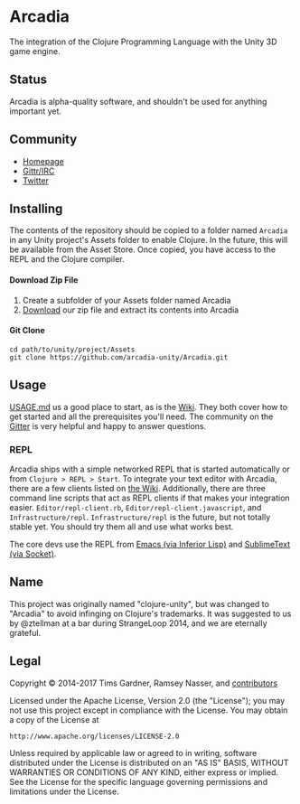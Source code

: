 Arcadia
=======
The integration of the Clojure Programming Language with the Unity 3D game engine.

Status
------
Arcadia is alpha-quality software, and shouldn't be used for anything important yet.

Community
---------
- [Homepage](https://arcadia-unity.github.io/)
- [Gittr/IRC](https://gitter.im/arcadia-unity/Arcadia)
- [Twitter](https://twitter.com/arcadiaunity)

Installing
----------
The contents of the repository should be copied to a folder named `Arcadia` in any Unity project's Assets folder to enable Clojure. In the future, this will be available from the Asset Store. Once copied, you have access to the REPL and the Clojure compiler.

#### Download Zip File

1. Create a subfolder of your Assets folder named Arcadia
2. [Download](https://github.com/arcadia-unity/Arcadia/archive/develop.zip) our zip file and extract its contents into Arcadia

#### Git Clone

```
cd path/to/unity/project/Assets
git clone https://github.com/arcadia-unity/Arcadia.git
```

Usage
-----
[USAGE.md](https://github.com/arcadia-unity/Arcadia/blob/develop/USAGE.md) us a good place to start, as is the [Wiki](https://github.com/arcadia-unity/Arcadia/wiki). They both cover how to get started and all the prerequisites you'll need. The community on the [Gitter](https://gitter.im/arcadia-unity/Arcadia) is very helpful and happy to answer questions. 

### REPL
Arcadia ships with a simple networked REPL that is started automatically or from `Clojure > REPL > Start`. To integrate your text editor with Arcadia, there are a few clients listed on [the Wiki](https://github.com/arcadia-unity/Arcadia/wiki/Resources). Additionally, there are three command line scripts that act as REPL clients if that makes your integration easier. `Editor/repl-client.rb`, `Editor/repl-client.javascript`, and `Infrastructure/repl`. `Infrastructure/repl` is the future, but not totally stable yet. You should try them all and use what works best.

The core devs use the REPL from [Emacs (via Inferior Lisp)](https://github.com/arcadia-unity/arcadia/wiki/Editor-support#emacs) and [SublimeText (via Socket)](https://github.com/nasser/Socket).

Name
----
This project was originally named "clojure-unity", but was changed to "Arcadia" to avoid infinging on Clojure's trademarks. It was suggested to us by @ztellman at a bar during StrangeLoop 2014, and we are eternally grateful.

Legal
-----
Copyright © 2014-2017 Tims Gardner, Ramsey Nasser, and [contributors](./CONTRIBUTORS.md)

Licensed under the Apache License, Version 2.0 (the "License"); you may not use this project except in compliance with the License. You may obtain a copy of the License at

```
http://www.apache.org/licenses/LICENSE-2.0
```

Unless required by applicable law or agreed to in writing, software distributed under the License is distributed on an "AS IS" BASIS, WITHOUT WARRANTIES OR CONDITIONS OF ANY KIND, either express or implied. See the License for the specific language governing permissions and limitations under the License.

